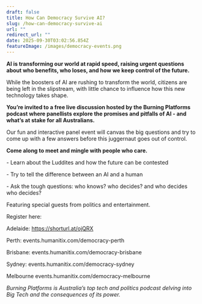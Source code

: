 ```yaml
---
draft: false
title: How Can Democracy Survive AI?
slug: /how-can-democracy-survive-ai
url: ""
redirect_url: ""
date: 2025-09-30T03:02:56.854Z
featureImage: /images/democracy-events.png
---
```

**AI is transforming our world at rapid speed, raising urgent questions about who benefits, who loses, and how we keep control of the future.**

While the boosters of AI are rushing to transform the world, citizens are being left in the slipstream, with little chance to influence how this new technology takes shape.

**You’re invited to a free live discussion hosted by the Burning Platforms podcast where panellists explore the promises and pitfalls of AI - and what’s at stake for all Australians.**

Our fun and interactive panel event will canvas the big questions and try to come up with a few answers before this juggernaut goes out of control.

**Come along to meet and mingle with people who care.**

\- Learn about the Luddites and how the future can be contested

\- Try to tell the difference between an AI and a human

\- Ask the tough questions: who knows? who decides? and who decides who decides?

Featuring special guests from politics and entertainment.

Register here:

Adelaide: https://shorturl.at/ojQRX

Perth: events.humanitix.com/democracy-perth

Brisbane: events.humanitix.com/democracy-brisbane

Sydney: events.humanitix.com/democracy-sydney

Melbourne events.humanitix.com/democracy-melbourne

*Burning Platforms is Australia’s top tech and politics podcast delving into Big Tech and the consequences of its power.*